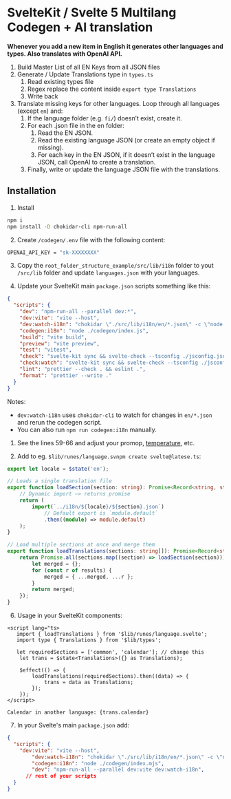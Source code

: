# SvelteKit / Svelte 5 Multilang Codegen + AI translation

**Whenever you add a new item in English it generates other languages and types. Also translates with OpenAI API.**

1. Build Master List of all EN Keys from all JSON files
2. Generate / Update Translations type in `types.ts`
   1. Read existing types file
   2. Regex replace the content inside `export type Translations`
   3. Write back
3. Translate missing keys for other languages. Loop through all languages (except `en`) and:
   1. If the language folder (e.g. `fi/`) doesn’t exist, create it.
   2. For each .json file in the en folder:
      1. Read the EN JSON.
      2. Read the existing language JSON (or create an empty object if missing).
      3. For each key in the EN JSON, if it doesn’t exist in the language JSON, call OpenAI to create a translation.
   3. Finally, write or update the language JSON file with the translations.

## Installation

1. Install
   
```bash
npm i
npm install -D chokidar-cli npm-run-all
```

2. Create `/codegen/.env` file with the following content:

```bash
OPENAI_API_KEY = "sk-XXXXXXXX"
```

3. Copy the `root_folder_structure_example/src/lib/i18n` folder to yout `/src/lib` folder and update `languages.json` with your languages.

4. Update your SvelteKit main `package.json` scripts something like this:

```json
{
  "scripts": {
    "dev": "npm-run-all --parallel dev:*",
    "dev:vite": "vite --host",
    "dev:watch-i18n": "chokidar \"./src/lib/i18n/en/*.json\" -c \"node ./codegen/index.js\"",
    "codegen:i18n": "node ./codegen/index.js",
    "build": "vite build",
    "preview": "vite preview",
    "test": "vitest",
    "check": "svelte-kit sync && svelte-check --tsconfig ./jsconfig.json",
    "check:watch": "svelte-kit sync && svelte-check --tsconfig ./jsconfig.json --watch",
    "lint": "prettier --check . && eslint .",
    "format": "prettier --write ."
  }
}
```

Notes:
* `dev:watch-i18n` uses `chokidar-cli` to watch for changes in `en/*.json` and rerun the codegen script.
* You can also run `npm run codegen:i18n` manually.

1. See the lines 59-66 and adjust your promop, [temperature](https://platform.openai.com/docs/api-reference/audio/createTranscription#audio-createtranscription-temperature), etc.

5. Add to eg. `$lib/runes/language.svnpm create svelte@latese.ts`:

```ts
export let locale = $state('en');

// Loads a single translation file
export function loadSection(section: string): Promise<Record<string, string>> {
	// Dynamic import –> returns promise
	return (
		import(`../i18n/${locale}/${section}.json`)
			// Default export is `module.default`
			.then((module) => module.default)
	);
}

// Load multiple sections at once and merge them
export function loadTranslations(sections: string[]): Promise<Record<string, string>> {
	return Promise.all(sections.map((section) => loadSection(section))).then((results) => {
		let merged = {};
		for (const r of results) {
			merged = { ...merged, ...r };
		}
		return merged;
	});
}
```

6. Usage in your SvelteKit components:

```svelte
<script lang="ts>
   import { loadTranslations } from '$lib/runes/language.svelte';
   import type { Translations } from '$lib/types';

   let requiredSections = ['common', 'calendar']; // change this
	let trans = $state<Translations>({} as Translations);

	$effect(() => {
		loadTranslations(requiredSections).then((data) => {
			trans = data as Translations;
		});
	});
</script>

Calendar in another language: {trans.calendar}
```

7. In your Svelte's main `package.json` add:

```json
{
  "scripts": {
    "dev:vite": "vite --host",
		"dev:watch-i18n": "chokidar \"./src/lib/i18n/en/*.json\" -c \"npm run codegen:i18n\"",
		"codegen:i18n": "node ./codegen/index.mjs",
		"dev": "npm-run-all --parallel dev:vite dev:watch-i18n",
      // rest of your scripts
  }
}
```